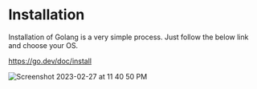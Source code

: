 # Installation

Installation of Golang is a very simple process. Just follow the below link and choose your OS.

https://go.dev/doc/install

![Screenshot 2023-02-27 at 11 40 50 PM](https://user-images.githubusercontent.com/43399466/221647801-26d65797-6f5b-4d89-a293-8acf5d3b229b.png)

